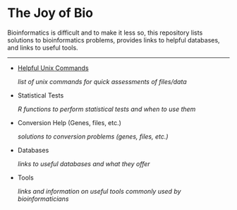 # The Joy of Bio

Bioinformatics is difficult and to make it less so, this repository lists solutions to bioinformatics problems, provides links to helpful databases, and links to useful tools.

_______________________________________________________________________________________________________________________________________________________________________________
* [Helpful Unix Commands](unixCommands/unixCommands.md)

  *list of unix commands for quick assessments of files/data*
  
* Statistical Tests
  
  *R functions to perform statistical tests and when to use them*
   
* Conversion Help (Genes, files, etc.)

  *solutions to conversion problems (genes, files, etc.)*

* Databases 

  *links to useful databases and what they offer*

* Tools

  *links and information on useful tools commonly used by bioinformaticians*

